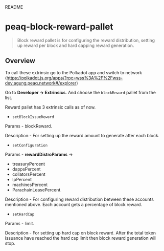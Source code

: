 README
# peaq-block-reward-pallet

> Block reward pallet is for configuring the reward distribution, setting up reward per block and hard capping reward generation.

## Overview

To call these extrinsic go to the Polkadot app and switch to network (https://polkadot.js.org/apps/?rpc=wss%3A%2F%2Fwss-dev.agung.peaq.network#/explorer)

Go to **Developer → Extrinsics**. And choose the `blockReward` pallet from the list.

Reward pallet has 3 extrinsic calls as of now.

- `setBlockIssueReward`

Params - blockReward.

Description - For setting up the reward amount to generate after each block.

- `setConfiguration`

Params - **rewardDistroParams** ->
* treasuryPercent
* dappsPercent
* collatorsPercent
* lpPercent
* machinesPercent
* ParachainLeasePercent.

Description - For configuring reward distribution between these accounts mentioned above. Each account gets a percentage of block reward.


- `setHardCap`

Params - limit.

Description - For setting up hard cap on block reward. After the total token issuance have reached the hard cap limit then block reward generation will stop.
